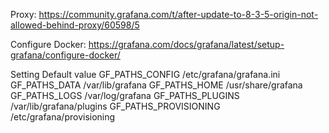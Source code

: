 

Proxy: https://community.grafana.com/t/after-update-to-8-3-5-origin-not-allowed-behind-proxy/60598/5

Configure Docker: https://grafana.com/docs/grafana/latest/setup-grafana/configure-docker/

Setting	Default value
GF_PATHS_CONFIG	/etc/grafana/grafana.ini
GF_PATHS_DATA	/var/lib/grafana
GF_PATHS_HOME	/usr/share/grafana
GF_PATHS_LOGS	/var/log/grafana
GF_PATHS_PLUGINS	/var/lib/grafana/plugins
GF_PATHS_PROVISIONING	/etc/grafana/provisioning
